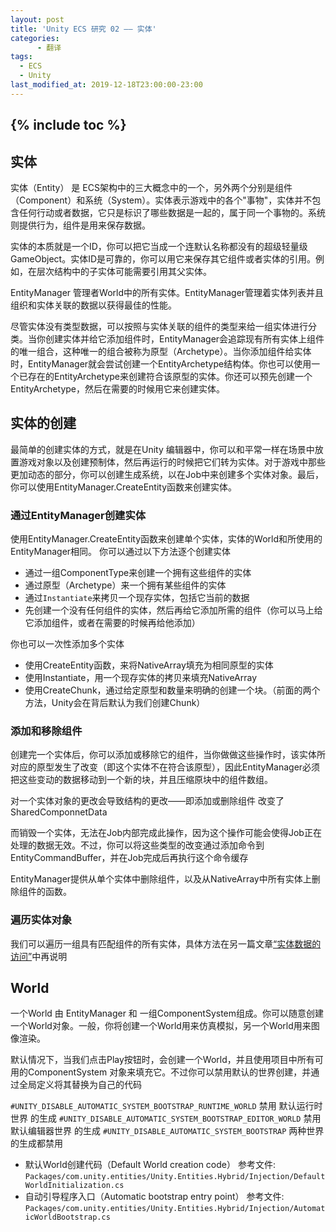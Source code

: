 ```yaml
---
layout: post
title: 'Unity ECS 研究 02 —— 实体'
categories:
      - 翻译
tags:
  - ECS
  - Unity
last_modified_at: 2019-12-18T23:00:00-23:00
---
```

{% include toc %}
---
## 实体

实体（Entity） 是 ECS架构中的三大概念中的一个，另外两个分别是组件（Component）和系统（System）。实体表示游戏中的各个"事物"，实体并不包含任何行动或者数据，它只是标识了哪些数据是一起的，属于同一个事物的。系统则提供行为，组件是用来保存数据。

实体的本质就是一个ID，你可以把它当成一个连默认名称都没有的超级轻量级GameObject。实体ID是可靠的，你可以用它来保存其它组件或者实体的引用。例如，在层次结构中的子实体可能需要引用其父实体。

EntityManager 管理者World中的所有实体。EntityManager管理着实体列表并且组织和实体关联的数据以获得最佳的性能。

尽管实体没有类型数据，可以按照与实体关联的组件的类型来给一组实体进行分类。当你创建实体并给它添加组件时，EntityManager会追踪现有所有实体上组件的唯一组合，这种唯一的组合被称为原型（Archetype）。当你添加组件给实体时，EntityManager就会尝试创建一个EntityArchetype结构体。你也可以使用一个已存在的EntityArchetype来创建符合该原型的实体。你还可以预先创建一个EntityArchetype，然后在需要的时候用它来创建实体。

## 实体的创建

最简单的创建实体的方式，就是在Unity 编辑器中，你可以和平常一样在场景中放置游戏对象以及创建预制体，然后再运行的时候把它们转为实体。对于游戏中那些更加动态的部分，你可以创建生成系统，以在Job中来创建多个实体对象。最后，你可以使用EntityManager.CreateEntity函数来创建实体。

### 通过EntityManager创建实体
使用EntityManager.CreateEntity函数来创建单个实体，实体的World和所使用的EntityManager相同。
你可以通过以下方法逐个创建实体
- 通过一组ComponentType来创建一个拥有这些组件的实体
- 通过原型（Archetype）来一个拥有某些组件的实体
- 通过`Instantiate`来拷贝一个现存实体，包括它当前的数据
- 先创建一个没有任何组件的实体，然后再给它添加所需的组件（你可以马上给它添加组件，或者在需要的时候再给他添加）

你也可以一次性添加多个实体
- 使用CreateEntity函数，来将NativeArray填充为相同原型的实体
- 使用Instantiate，用一个现存实体的拷贝来填充NativeArray
- 使用CreateChunk，通过给定原型和数量来明确的创建一个块。（前面的两个方法，Unity会在背后默认为我们创建Chunk）

### 添加和移除组件
创建完一个实体后，你可以添加或移除它的组件，当你做做这些操作时，该实体所对应的原型发生了改变（即这个实体不在符合该原型），因此EntityManager必须把这些变动的数据移动到一个新的块，并且压缩原块中的组件数组。

对一个实体对象的更改会导致结构的更改——即添加或删除组件 改变了SharedComponnetData

而销毁一个实体，无法在Job内部完成此操作，因为这个操作可能会使得Job正在处理的数据无效。不过，你可以将这些类型的改变通过添加命令到EntityCommandBuffer，并在Job完成后再执行这个命令缓存

EntityManager提供从单个实体中删除组件，以及从NativeArray中所有实体上删除组件的函数。

### 遍历实体对象
我们可以遍历一组具有匹配组件的所有实体，具体方法在另一篇文章[“实体数据的访问”]()中再说明

## World
一个World 由 EntityManager 和 一组ComponentSystem组成。你可以随意创建一个World对象。一般，你将创建一个World用来仿真模拟，另一个World用来图像渲染。

默认情况下，当我们点击Play按钮时，会创建一个World，并且使用项目中所有可用的ComponentSystem 对象来填充它。不过你可以禁用默认的世界创建，并通过全局定义将其替换为自己的代码

`#UNITY_DISABLE_AUTOMATIC_SYSTEM_BOOTSTRAP_RUNTIME_WORLD`  禁用 默认运行时世界 的生成
`#UNITY_DISABLE_AUTOMATIC_SYSTEM_BOOTSTRAP_EDITOR_WORLD`  禁用 默认编辑器世界 的生成
`#UNITY_DISABLE_AUTOMATIC_SYSTEM_BOOTSTRAP` 两种世界的生成都禁用

- 默认World创建代码（Default World creation code）
参考文件: `Packages/com.unity.entities/Unity.Entities.Hybrid/Injection/DefaultWorldInitialization.cs`
- 自动引导程序入口（Automatic bootstrap entry point）
参考文件: `Packages/com.unity.entities/Unity.Entities.Hybrid/Injection/AutomaticWorldBootstrap.cs`
